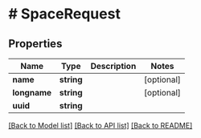 # # SpaceRequest

## Properties

Name | Type | Description | Notes
------------ | ------------- | ------------- | -------------
**name** | **string** |  | [optional]
**longname** | **string** |  | [optional]
**uuid** | **string** |  |

[[Back to Model list]](../../README.md#models) [[Back to API list]](../../README.md#endpoints) [[Back to README]](../../README.md)
